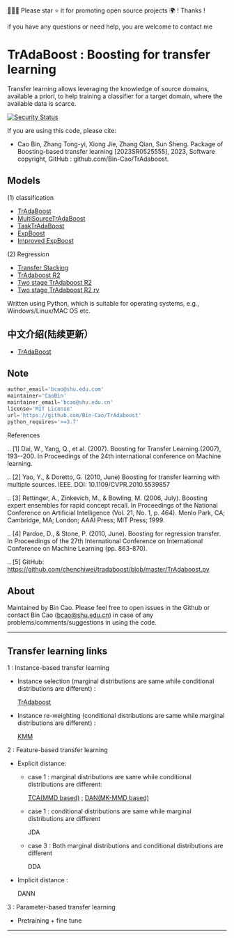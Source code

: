 🤝🤝🤝 Please star ⭐️ it for promoting open source projects 🌍 ! Thanks !

if you have any questions or need help, you are welcome to contact me

# TrAdaBoost : Boosting for transfer learning

Transfer learning allows leveraging the knowledge of source domains, available a priori, to help training a classifier for a target domain, where the available data is scarce.


[![Security Status](https://www.murphysec.com/platform3/v3/badge/1626904646967132160.svg)](https://www.murphysec.com/accept?code=645babf2266d3ebb42b1005074b53306&type=1&from=2)

If you are using this code, please cite:
+ Cao Bin, Zhang Tong-yi, Xiong Jie, Zhang Qian, Sun Sheng. Package of Boosting-based transfer learning [2023SR0525555], 2023, Software copyright, GitHub : github.com/Bin-Cao/TrAdaboost.

## Models
(1) classification
+ [TrAdaBoost](https://github.com/Bin-Cao/TrAdaboost/blob/main/TrAdaBoost)
+ [MultiSourceTrAdaBoost](https://github.com/Bin-Cao/TrAdaboost/blob/main/MultiSourceTrAdaBoost)
+ [TaskTrAdaBoost](https://github.com/Bin-Cao/TrAdaboost/blob/main/TaskTrAdaBoost)
+ [ExpBoost](https://github.com/Bin-Cao/TrAdaboost/tree/main/ExpBoost)
+ [Improved ExpBoost](https://github.com/Bin-Cao/TrAdaboost/tree/main/Improved%20ExpBoost)


(2) Regression
+ [Transfer Stacking](https://github.com/Bin-Cao/TrAdaboost/tree/main/Transfer%20Stacking)
+ [TrAdaboost R2](https://github.com/Bin-Cao/TrAdaboost/tree/main/TrAdaBoost_R2)
+ [Two stage TrAdaboost R2](https://github.com/Bin-Cao/TrAdaboost/tree/main/Two_stage_TrAdaboost_R2)
+ [Two stage TrAdaboost R2 rv](https://github.com/Bin-Cao/TrAdaboost/tree/main/Two_stage_TrAdaboost_R2_revised)

Written using Python, which is suitable for operating systems, e.g., Windows/Linux/MAC OS etc.

## 中文介绍(陆续更新）
+ [TrAdaBoost](https://mp.weixin.qq.com/s/NhxSGOHIr3s6WwffJOrIlQ)

## Note
``` javascript
author_email='bcao@shu.edu.com'
maintainer='CaoBin'
maintainer_email='bcao@shu.edu.cn' 
license='MIT License'
url='https://github.com/Bin-Cao/TrAdaboost'
python_requires='>=3.7'
```

References

.. [1] Dai, W., Yang, Q., et al. (2007). 
Boosting for Transfer Learning.(2007), 193--200. 
In Proceedings of the 24th international conference on Machine learning.

.. [2] Yao, Y., & Doretto, G. (2010, June)
Boosting for transfer learning with multiple sources. IEEE.
DOI: 10.1109/CVPR.2010.5539857

.. [3] Rettinger, A., Zinkevich, M., & Bowling, M. (2006, July). 
Boosting expert ensembles for rapid concept recall. 
In Proceedings of the National Conference on Artificial Intelligence 
(Vol. 21, No. 1, p. 464). 
Menlo Park, CA; Cambridge, MA; London; AAAI Press; MIT Press; 1999.
    
.. [4] Pardoe, D., & Stone, P. (2010, June). 
Boosting for regression transfer. 
In Proceedings of the 27th International Conference 
on International Conference on Machine Learning (pp. 863-870).

.. [5] GitHub: https://github.com/chenchiwei/tradaboost/blob/master/TrAdaboost.py

## About
Maintained by Bin Cao. Please feel free to open issues in the Github or contact Bin Cao
(bcao@shu.edu.cn) in case of any problems/comments/suggestions in using the code. 

---
## Transfer learning links
1 : Instance-based transfer learning
  - Instance selection (marginal distributions are same while conditional distributions are different) :
    
    [TrAdaboost](https://github.com/Bin-Cao/TrAdaboost/tree/main/TrAdaBoost)

  - Instance re-weighting (conditional distributions are same while marginal distributions are different) :
    
    [KMM](https://github.com/Bin-Cao/KMMTransferRegressor)
 
2 : Feature-based transfer learning
  - Explicit distance:
      - case 1 : marginal distributions are same while conditional distributions are different:
        
         [TCA(MMD based)](https://github.com/MaterialsInformaticsDemo/TCA)  ; [DAN(MK-MMD based)](https://github.com/MaterialsInformaticsDemo/DAN)
      - case 1 : conditional distributions are same while marginal distributions are different
      
        JDA
      
      - case 3 : Both marginal distributions and conditional distributions are different
      
        DDA
      
 - Implicit distance :
 
   DANN

 3 : Parameter-based transfer learning
 
 - Pretraining + fine tune

---
